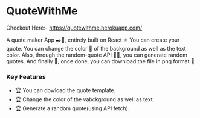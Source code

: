 
# QuoteWithMe

Checkout Here:- https://quotewithme.herokuapp.com/

A quote maker App ✒️📝, entirely built on React ⚛️ You can create your quote. You can change the color 🎨 of the background as well as the text color. Also, through the random-quote API 👨‍💻, you can generate random quotes. And finally 🚀, once done, you can download the file in png format 🌠

### Key Features
- :trophy: You can dowload the quote template.
- :trophy: Change the color of the vabckground as well as text.
- :trophy: Generate a random quote(using API fetch).
